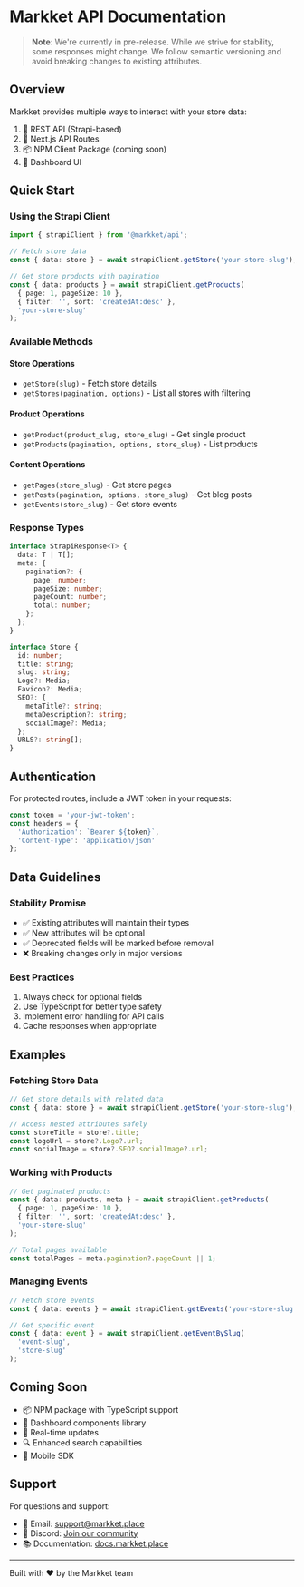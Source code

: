 # Markket API Documentation

> **Note**: We're currently in pre-release. While we strive for stability, some responses might change. We follow semantic versioning and avoid breaking changes to existing attributes.

## Overview

Markket provides multiple ways to interact with your store data:

1. 🎯 REST API (Strapi-based)
2. 🔄 Next.js API Routes
3. 📦 NPM Client Package (coming soon)
4. 🎨 Dashboard UI

## Quick Start

### Using the Strapi Client

```typescript
import { strapiClient } from '@markket/api';

// Fetch store data
const { data: store } = await strapiClient.getStore('your-store-slug');

// Get store products with pagination
const { data: products } = await strapiClient.getProducts(
  { page: 1, pageSize: 10 },
  { filter: '', sort: 'createdAt:desc' },
  'your-store-slug'
);
```

### Available Methods

#### Store Operations
- `getStore(slug)` - Fetch store details
- `getStores(pagination, options)` - List all stores with filtering

#### Product Operations
- `getProduct(product_slug, store_slug)` - Get single product
- `getProducts(pagination, options, store_slug)` - List products

#### Content Operations
- `getPages(store_slug)` - Get store pages
- `getPosts(pagination, options, store_slug)` - Get blog posts
- `getEvents(store_slug)` - Get store events

### Response Types

```typescript
interface StrapiResponse<T> {
  data: T | T[];
  meta: {
    pagination?: {
      page: number;
      pageSize: number;
      pageCount: number;
      total: number;
    };
  };
}

interface Store {
  id: number;
  title: string;
  slug: string;
  Logo?: Media;
  Favicon?: Media;
  SEO?: {
    metaTitle?: string;
    metaDescription?: string;
    socialImage?: Media;
  };
  URLS?: string[];
}
```

## Authentication

For protected routes, include a JWT token in your requests:

```typescript
const token = 'your-jwt-token';
const headers = {
  'Authorization': `Bearer ${token}`,
  'Content-Type': 'application/json'
};
```

## Data Guidelines

### Stability Promise
- ✅ Existing attributes will maintain their types
- ✅ New attributes will be optional
- ✅ Deprecated fields will be marked before removal
- ❌ Breaking changes only in major versions

### Best Practices
1. Always check for optional fields
2. Use TypeScript for better type safety
3. Implement error handling for API calls
4. Cache responses when appropriate

## Examples

### Fetching Store Data

```typescript
// Get store details with related data
const { data: store } = await strapiClient.getStore('your-store-slug');

// Access nested attributes safely
const storeTitle = store?.title;
const logoUrl = store?.Logo?.url;
const socialImage = store?.SEO?.socialImage?.url;
```

### Working with Products

```typescript
// Get paginated products
const { data: products, meta } = await strapiClient.getProducts(
  { page: 1, pageSize: 10 },
  { filter: '', sort: 'createdAt:desc' },
  'your-store-slug'
);

// Total pages available
const totalPages = meta.pagination?.pageCount || 1;
```

### Managing Events

```typescript
// Fetch store events
const { data: events } = await strapiClient.getEvents('your-store-slug');

// Get specific event
const { data: event } = await strapiClient.getEventBySlug(
  'event-slug',
  'store-slug'
);
```

## Coming Soon
- 📦 NPM package with TypeScript support
- 🎨 Dashboard components library
- 🔄 Real-time updates
- 🔍 Enhanced search capabilities
- 📱 Mobile SDK

## Support

For questions and support:
- 📧 Email: support@markket.place
- 💬 Discord: [Join our community](https://discord.gg/markket)
- 📚 Documentation: [docs.markket.place](https://docs.markket.place)

---

Built with ❤️ by the Markket team
